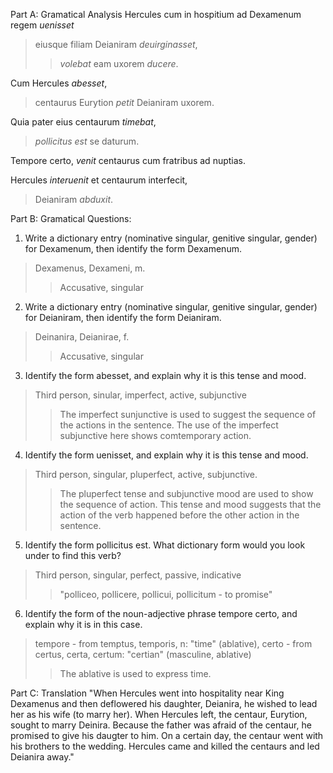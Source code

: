 Part A: Gramatical Analysis
Hercules cum in hospitium ad Dexamenum regem *uenisset* 
>eiusque filiam Deianiram *deuirginasset*, 
>>*volebat* eam uxorem *ducere*. 

Cum Hercules *abesset*, 
>centaurus Eurytion *petit* Deianiram uxorem. 

Quia pater eius centaurum *timebat*, 
>*pollicitus est* se daturum. 

Tempore certo, *venit* centaurus cum fratribus ad nuptias. 

Hercules *interuenit* et centaurum interfecit, 
>Deianiram *abduxit*.

Part B: Gramatical Questions:
1. Write a dictionary entry (nominative singular, genitive singular, gender) for Dexamenum, then identify the form Dexamenum.
>Dexamenus, Dexameni, m.
>>Accusative, singular
2. Write a dictionary entry (nominative singular, genitive singular, gender) for Deianiram, then identify the form Deianiram.
>Deinanira, Deianirae, f.
>>Accusative, singular
3. Identify the form abesset, and explain why it is this tense and mood.
>Third person, sinular, imperfect, active, subjunctive
>>The imperfect sunjunctive is used to suggest the sequence of the actions in the sentence. The use of the imperfect subjunctive here shows comtemporary action. 
4. Identify the form uenisset, and explain why it is this tense and mood.
>Third person, singular, pluperfect, active, subjunctive. 
>>The pluperfect tense and subjunctive mood are used to show the sequence of action. This tense and mood suggests that the action of the verb happened before the other action in the sentence. 
5. Identify the form pollicitus est. What dictionary form would you look under to find this verb?
>Third person, singular, perfect, passive, indicative
>>"polliceo, pollicere, pollicui, pollicitum - to promise" 
6. Identify the form of the noun-adjective phrase tempore certo, and explain why it is in this case.
>tempore - from temptus, temporis, n: "time" (ablative), certo - from certus, certa, certum: "certian" (masculine, ablative)
>>The ablative is used to express time. 

Part C: Translation
"When Hercules went into hospitality near King Dexamenus and then deflowered his daughter, Deianira, he wished to lead her as his wife (to marry her). When Hercules left, the centaur, Eurytion, sought to marry Deinira. Because the father was afraid of the centaur, he promised to give his daugter to him. On a certain day, the centaur went with his brothers to the wedding. Hercules came and killed the centaurs and led Deianira away." 
